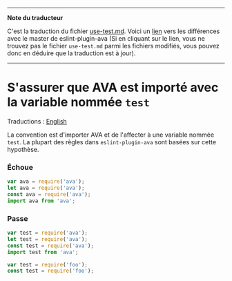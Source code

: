 ___
**Note du traducteur**

C'est la traduction du fichier [use-test.md](https://github.com/avajs/eslint-plugin-ava/blob/master/docs/rules/use-test.md). Voici un [lien](https://github.com/avajs/eslint-plugin-ava/compare/7542453058c30ebbc79c7bfeb689492fce226d8f...main#diff-fa3d5dae0f30fb7e10aa7481e3d528b1) vers les différences avec le master de eslint-plugin-ava (Si en cliquant sur le lien, vous ne trouvez pas le fichier `use-test.md` parmi les fichiers modifiés, vous pouvez donc en déduire que la traduction est à jour).
___
# S'assurer que AVA est importé avec la variable nommée `test`

Traductions : [English](https://github.com/avajs/eslint-plugin-ava/blob/master/docs/rules/use-test.md)

La convention est d'importer AVA et de l'affecter à une variable nommée `test`. La plupart des règles dans `eslint-plugin-ava` sont basées sur cette hypothèse.

### Échoue

```js
var ava = require('ava');
let ava = require('ava');
const ava = require('ava');
import ava from 'ava';
```

### Passe

```js
var test = require('ava');
let test = require('ava');
const test = require('ava');
import test from 'ava';

var test = require('foo');
const test = require('foo');
```
